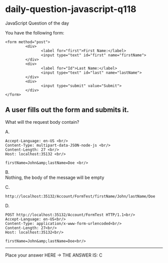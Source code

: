# daily-question-javascript-q118
JavaScript Question of the day

You have the following form:
```
<form method="post">
         <div>
                <label for="first">First Name:</label>
                <input type="text" id="first" name="firstName">
         </div>
         <div>
                <label for="Id">Last Name:</label>
                <input type="text" id="last" name="lastName">
         </div>
         <div>
                <input type="submit" value="Submit">
         </div>
</form>
```
A user fills out the form and submits it.
------------------------------------------------

What will the request body contain?

A.<br/>
```POST http://localhost:35132/Account/FormTest HTTP/1.1<br/>
Accept-Language: en-US <br/>
Content-Type: multipart-data-JSON-node-js <br/>
Content-Length: 27 <br/>
Host: localhost:35132 <br/>

firstName=John&amp;lastName=Doe <br/>
```
B. <br/>
Nothing, the body of the message will be empty

C. <br/>
```
http://localhost:35132/Account/FormTest/firstName/John/lastName/Doe
```
D.<br/>
```
POST http://localhost:35132/Account/FormTest HTTP/1.1<br/>
Accept-Language: en-US<br/>
Content-Type: application/x-www-form-urlencoded<br/>
Content-Length: 27<br/>
Host: localhost:35132<br/>

firstName=John&amp;lastName=Doe<br/>
```
------------------------------------------------
Place your answer HERE -> THE ANSWER IS: C
